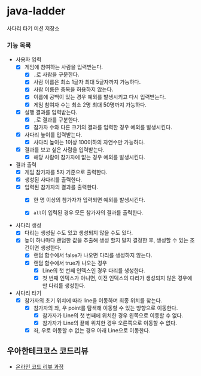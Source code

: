 # java-ladder

사다리 타기 미션 저장소

### 기능 목록

- 사용자 입력
    - [x] 게임에 참여하는 사람을 입력받는다.
        - [x] `,`로 사람을 구분한다.
        - [x] 사람 이름은 최소 1글자 최대 5글자까지 가능하다.
        - [x] 사람 이름은 중복을 허용하지 않는다.
        - [x] 이름에 공백이 있는 경우 예외를 발생시키고 다시 입력받는다.
        - [x] 게임 참여자 수는 최소 2명 최대 50명까지 가능하다.

    - [x] 실행 결과를 입력받는다.
        - [x] `,`로 결과를 구분한다.
        - [x] 참가자 수와 다른 크기의 결과를 입력한 경우 예외를 발생시킨다.

    - [x] 사다리 높이를 입력받는다.
        - [x] 사다리 높이는 1이상 100이하의 자연수만 가능하다.

    - [x] 결과를 보고 싶은 사람을 입력받는다.
        - [x] 해당 사람이 참가자에 없는 경우 예외를 발생시킨다.

- 결과 출력
    - [x] 게임 참가자를 5자 기준으로 출력한다.
    - [x] 생성된 사다리를 출력한다.
    - [x] 입력된 참가자의 결과를 출력한다.
        - [x] 한 명 이상의 참가자가 입력되면 예외를 발생시킨다.
        - [x] `all`이 입력된 경우 모든 참가자의 결과를 출력한다.


- 사다리 생성
    - [x] 다리는 생성될 수도 있고 생성되지 않을 수도 있다.
    - [x] 높이 하나마다 랜덤한 값을 추출해 생성 할지 말지 결정한 후, 생성할 수 있는 조건이면 생성한다.
        - [x] 랜덤 함수에서 false가 나오면 다리를 생성하지 않는다.
        - [x] 랜덤 함수에서 true가 나오는 경우
            - [x] Line의 첫 번째 인덱스인 경우 다리를 생성한다.
            - [x] 첫 번째 인덱스가 아니면, 이전 인덱스의 다리가 생성되지 않은 경우에만 다리를 생성한다.

- 사다리 타기
    - [x] 참가자의 초기 위치에 따라 line을 이동하며 최종 위치를 찾는다.
      - [x] 참가자의 좌, 우 point를 탐색해 이동할 수 있는 방향으로 이동한다. 
        - [x] 참가자가 Line의 첫 번째에 위치한 경우 왼쪽으로 이동할 수 없다.
        - [x] 참가자가 Line의 끝에 위치한 경우 오른쪽으로 이동할 수 없다.
      - [x] 좌, 우로 이동할 수 없는 경우 아래 Line으로 이동한다.

## 우아한테크코스 코드리뷰

- [온라인 코드 리뷰 과정](https://github.com/woowacourse/woowacourse-docs/blob/master/maincourse/README.md)
